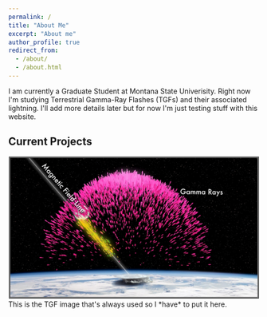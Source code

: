 ```yaml
---
permalink: /
title: "About Me"
excerpt: "About me"
author_profile: true
redirect_from: 
  - /about/
  - /about.html
---
```


I am currently a Graduate Student at Montana State Univerisity. Right now I'm studying Terrestrial Gamma-Ray Flashes (TGFs) and their associated lightning. I'll add more details later but for now I'm just testing stuff with this website. 

## Current Projects
<div style="text-align:center">
<img src="../images/TGF.png" border="1" style="width: 500px;"/>
</div>
This is the TGF image that's always used so I *have* to put it here. 
<!--## Research Interests<div style="text-align:center"><img src="../images/map.gif"  style="width: 500px;"/></div>-->
